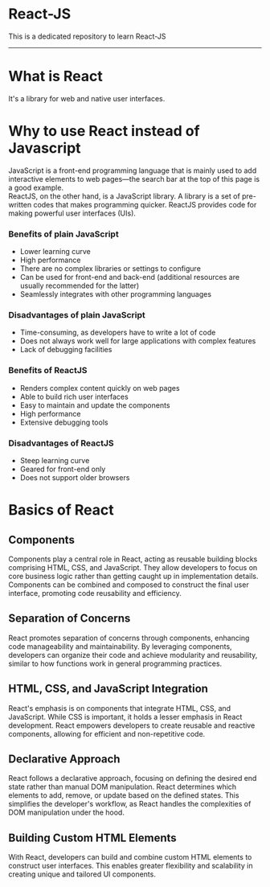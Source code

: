 # React-JS
This is a dedicated repository to learn React-JS

***

# What is React 
It's a library for web and native user interfaces.

# Why to use React instead of Javascript
JavaScript is a front-end programming language that is mainly used to add interactive elements to web pages—the search bar at the top of this page is a good example.  
ReactJS, on the other hand, is a JavaScript library.  A library is a set of pre-written codes that makes programming quicker. ReactJS provides code for making powerful user interfaces (UIs).

### Benefits of plain JavaScript
- Lower learning curve
- High performance
- There are no complex libraries or settings to configure
- Can be used for front-end and back-end (additional resources are usually recommended for the latter)
- Seamlessly integrates with other programming languages

### Disadvantages of plain JavaScript
- Time-consuming, as developers have to write a lot of code
- Does not always work well for large applications with complex features
- Lack of debugging facilities

### Benefits of ReactJS
- Renders complex content quickly on web pages
- Able to build rich user interfaces
- Easy to maintain and update the components
- High performance
- Extensive debugging tools

### Disadvantages of ReactJS
- Steep learning curve
- Geared for front-end only
- Does not support older browsers

# Basics of React

## Components
Components play a central role in React, acting as reusable building blocks comprising HTML, CSS, and JavaScript. They allow developers to focus on core business logic rather than getting caught up in implementation details. Components can be combined and composed to construct the final user interface, promoting code reusability and efficiency.

## Separation of Concerns
React promotes separation of concerns through components, enhancing code manageability and maintainability. By leveraging components, developers can organize their code and achieve modularity and reusability, similar to how functions work in general programming practices.

## HTML, CSS, and JavaScript Integration
React's emphasis is on components that integrate HTML, CSS, and JavaScript. While CSS is important, it holds a lesser emphasis in React development. React empowers developers to create reusable and reactive components, allowing for efficient and non-repetitive code.

## Declarative Approach
React follows a declarative approach, focusing on defining the desired end state rather than manual DOM manipulation. React determines which elements to add, remove, or update based on the defined states. This simplifies the developer's workflow, as React handles the complexities of DOM manipulation under the hood.

## Building Custom HTML Elements
With React, developers can build and combine custom HTML elements to construct user interfaces. This enables greater flexibility and scalability in creating unique and tailored UI components.